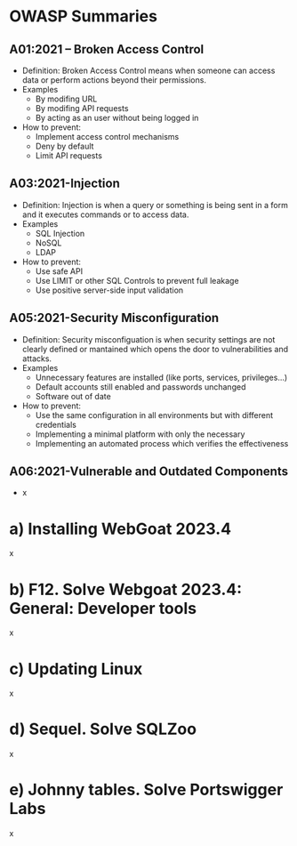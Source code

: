 # OWASP Summaries
## A01:2021 – Broken Access Control
- Definition: Broken Access Control means when someone can access data or perform actions beyond their permissions.
- Examples
  - By modifing URL
  - By modifing API requests
  - By acting as an user without being logged in
- How to prevent:
  - Implement access control mechanisms
  - Deny by default
  - Limit API requests
## A03:2021-Injection
- Definition: Injection is when a query or something is being sent in a form and it executes commands or to access data.
- Examples
  - SQL Injection
  - NoSQL
  - LDAP
- How to prevent:
  - Use safe API
  - Use LIMIT or other SQL Controls to prevent full leakage
  - Use positive server-side input validation
## A05:2021-Security Misconfiguration
- Definition: Security misconfiguation is when security settings are not clearly defined or mantained which opens the door to vulnerabilities and attacks.
- Examples
  - Unnecessary features are installed (like ports, services, privileges...) 
  - Default accounts still enabled and passwords unchanged
  - Software out of date
- How to prevent:
  - Use the same configuration in all environments but with different credentials
  - Implementing a minimal platform with only the necessary
  - Implementing an automated process which verifies the effectiveness
## A06:2021-Vulnerable and Outdated Components
- x

# a) Installing WebGoat 2023.4
x

# b) F12. Solve Webgoat 2023.4: General: Developer tools
x

# c) Updating Linux
x

# d) Sequel. Solve SQLZoo
x

# e) Johnny tables. Solve Portswigger Labs
x
